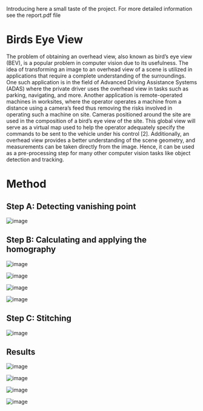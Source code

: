 Introducing here a small taste of the project. For more detailed information see the report.pdf file

# Birds Eye View

The problem of obtaining an overhead view, also known as bird’s eye view
(BEV), is a popular problem in computer vision due to its usefulness. The
idea of transforming an image to an overhead view of a scene is utilized in applications that require a complete understanding of the surroundings. One such
application is in the field of Advanced Driving Assistance Systems (ADAS)
where the private driver uses the overhead view in tasks such as parking, navigating, and more.
Another application is remote-operated machines in worksites, where the operator operates a machine from a distance using a camera’s feed thus removing
the risks involved in operating such a machine on site. Cameras positioned
around the site are used in the composition of a bird’s eye view of the site.
This global view will serve as a virtual map used to help the operator adequately specify the commands to be sent to the vehicle under his control [2].
Additionally, an overhead view provides a better understanding of the scene
geometry, and measurements can be taken directly from the image. Hence, it
can be used as a pre-processing step for many other computer vision tasks like
object detection and tracking.

# Method
## Step A: Detecting vanishing point

![image](https://github.com/daniel4725/BirdsEyeView/assets/95569050/befc9a32-e857-4dc7-a9c1-2806f525f3d7)

## Step B: Calculating and applying the homography

![image](https://github.com/daniel4725/BirdsEyeView/assets/95569050/8ae18468-7a19-4704-b36c-2ac1ff69fe8d)

![image](https://github.com/daniel4725/BirdsEyeView/assets/95569050/df1781b1-dc27-4804-a6e2-095713141998)

![image](https://github.com/daniel4725/BirdsEyeView/assets/95569050/f3f512c2-6bbd-4798-ac42-b97d083c63bf)

![image](https://github.com/daniel4725/BirdsEyeView/assets/95569050/d0c5db7f-59ba-496c-a8fc-d71f28eabb19)


## Step C: Stitching

![image](https://github.com/daniel4725/BirdsEyeView/assets/95569050/722a9958-ed0f-4aa3-b0da-2e7f3b5f03de)

## Results

![image](https://github.com/daniel4725/BirdsEyeView/assets/95569050/210924f5-e0a6-4b7e-a4fd-c23451aaf53f)

![image](https://github.com/daniel4725/BirdsEyeView/assets/95569050/2e3b16b7-b26f-46ca-a22d-bd79aa88fd09)

![image](https://github.com/daniel4725/BirdsEyeView/assets/95569050/5355683b-547d-4bc0-bd63-adac8c39b211)


![image](https://github.com/daniel4725/BirdsEyeView/assets/95569050/99fb9801-a595-4727-bc36-02924409ef01)






